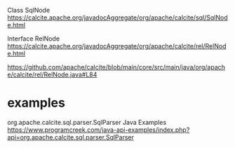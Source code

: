 
Class SqlNode https://calcite.apache.org/javadocAggregate/org/apache/calcite/sql/SqlNode.html

Interface RelNode https://calcite.apache.org/javadocAggregate/org/apache/calcite/rel/RelNode.html

https://github.com/apache/calcite/blob/main/core/src/main/java/org/apache/calcite/rel/RelNode.java#L84

# examples

org.apache.calcite.sql.parser.SqlParser Java Examples https://www.programcreek.com/java-api-examples/index.php?api=org.apache.calcite.sql.parser.SqlParser
